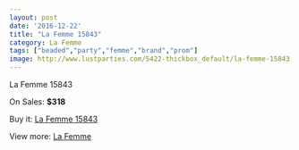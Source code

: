 ```yaml
---
layout: post
date: '2016-12-22'
title: "La Femme 15843"
category: La Femme
tags: ["beaded","party","femme","brand","prom"]
image: http://www.lustparties.com/5422-thickbox_default/la-femme-15843.jpg
---
```

La Femme 15843

On Sales: **$318**
<a href="https://www.lustparties.com/en/la-femme/1814-la-femme-15843.html"><amp-img layout="responsive" width="600" height="600" src="//www.lustparties.com/5422-thickbox_default/la-femme-15843.jpg" alt="La Femme 15843 0" /></a>
<a href="https://www.lustparties.com/en/la-femme/1814-la-femme-15843.html"><amp-img layout="responsive" width="600" height="600" src="//www.lustparties.com/5423-thickbox_default/la-femme-15843.jpg" alt="La Femme 15843 1" /></a>

Buy it: [La Femme 15843](https://www.lustparties.com/en/la-femme/1814-la-femme-15843.html "La Femme 15843")

View more: [La Femme](https://www.lustparties.com/en/4-la-femme "La Femme")
